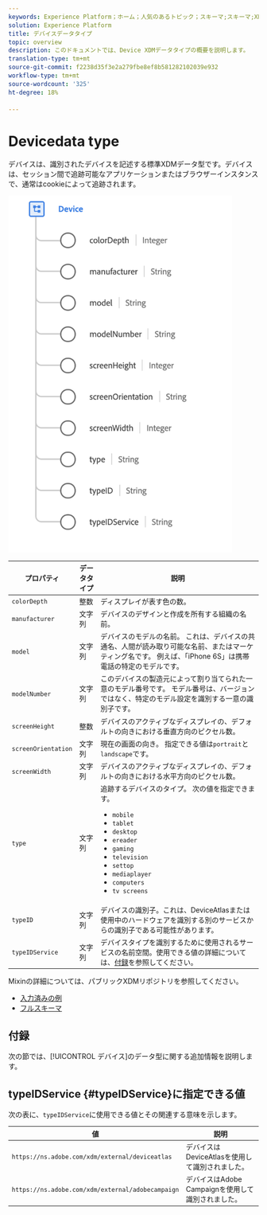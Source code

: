 ```yaml
---
keywords: Experience Platform；ホーム；人気のあるトピック；スキーマ;スキーマ;XDM；フィールド；スキーマ;スキーマ；デバイス；データ型；データ型；
solution: Experience Platform
title: デバイスデータタイプ
topic: overview
description: このドキュメントでは、Device XDMデータタイプの概要を説明します。
translation-type: tm+mt
source-git-commit: f2238d35f3e2a279fbe8ef8b581282102039e932
workflow-type: tm+mt
source-wordcount: '325'
ht-degree: 18%

---
```



#  Devicedata type

 デバイスは、識別されたデバイスを記述する標準XDMデータ型です。デバイスは、セッション間で追跡可能なアプリケーションまたはブラウザーインスタンスで、通常はcookieによって追跡されます。

<img src="../images/data-types/device.png" width="450" /><br />

| プロパティ | データタイプ | 説明 |
| --- | --- | --- |
| `colorDepth` | 整数 | ディスプレイが表す色の数。 |
| `manufacturer` | 文字列 | デバイスのデザインと作成を所有する組織の名前。 |
| `model` | 文字列 | デバイスのモデルの名前。 これは、デバイスの共通名、人間が読み取り可能な名前、またはマーケティング名です。 例えば、「iPhone 6S」は携帯電話の特定のモデルです。 |
| `modelNumber` | 文字列 | このデバイスの製造元によって割り当てられた一意のモデル番号です。 モデル番号は、バージョンではなく、特定のモデル設定を識別する一意の識別子です。 |
| `screenHeight` | 整数 | デバイスのアクティブなディスプレイの、デフォルトの向きにおける垂直方向のピクセル数。 |
| `screenOrientation` | 文字列 | 現在の画面の向き。 指定できる値は`portrait`と`landscape`です。 |
| `screenWidth` | 文字列 | デバイスのアクティブなディスプレイの、デフォルトの向きにおける水平方向のピクセル数。 |
| `type` | 文字列 | 追跡するデバイスのタイプ。 次の値を指定できます。 <ul><li>`mobile`</li><li>`tablet`</li><li>`desktop`</li><li>`ereader`</li><li>`gaming`</li><li>`television`</li><li>`settop`</li><li>`mediaplayer`</li><li>`computers`</li><li>`tv screens`</li></ul> |
| `typeID` | 文字列 | デバイスの識別子。これは、DeviceAtlasまたは使用中のハードウェアを識別する別のサービスからの識別子である可能性があります。 |
| `typeIDService` | 文字列 | デバイスタイプを識別するために使用されるサービスの名前空間。使用できる値の詳細については、[付録](#typeIDService)を参照してください。 |

Mixinの詳細については、パブリックXDMリポジトリを参照してください。

* [入力済みの例](https://github.com/adobe/xdm/blob/master/components/datatypes/device.example.1.json)
* [フルスキーマ](https://github.com/adobe/xdm/blob/master/components/datatypes/device.schema.json)

## 付録

次の節では、[!UICONTROL デバイス]のデータ型に関する追加情報を説明します。

## typeIDService {#typeIDService}に指定できる値

次の表に、`typeIDService`に使用できる値とその関連する意味を示します。

| 値 | 説明 |
| --- | --- |
| `https://ns.adobe.com/xdm/external/deviceatlas` | デバイスはDeviceAtlasを使用して識別されました。 |
| `https://ns.adobe.com/xdm/external/adobecampaign` | デバイスはAdobe Campaignを使用して識別されました。 |